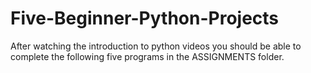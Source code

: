 # Five-Beginner-Python-Projects

After watching the introduction to python videos you should be able to complete the following five programs in the ASSIGNMENTS folder.
